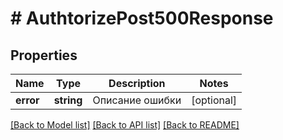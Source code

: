 # # AuthtorizePost500Response

## Properties

Name | Type | Description | Notes
------------ | ------------- | ------------- | -------------
**error** | **string** | Описание ошибки | [optional]

[[Back to Model list]](../../README.md#models) [[Back to API list]](../../README.md#endpoints) [[Back to README]](../../README.md)
